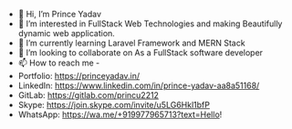 - 👋 Hi, I’m Prince Yadav
- 👀 I’m interested in FullStack Web Technologies and making Beautifully dynamic web application.
- 🌱 I’m currently learning Laravel Framework and MERN Stack
- 💞️ I’m looking to collaborate on As a FullStack software developer 
- 📫 How to reach me -
-   Portfolio: https://princeyadav.in/
-   LinkedIn: https://www.linkedin.com/in/prince-yadav-aa8a51168/
-   GitLab: https://gitlab.com/princu2212
-   Skype: https://join.skype.com/invite/u5LG6Hkl1bfP
-   WhatsApp: https://wa.me/+919977965713?text=Hello!
<!---
princu2212/princu2212 is a ✨ special ✨ repository because its `README.md` (this file) appears on your GitHub profile.
You can click the Preview link to take a look at your changes.
--->
